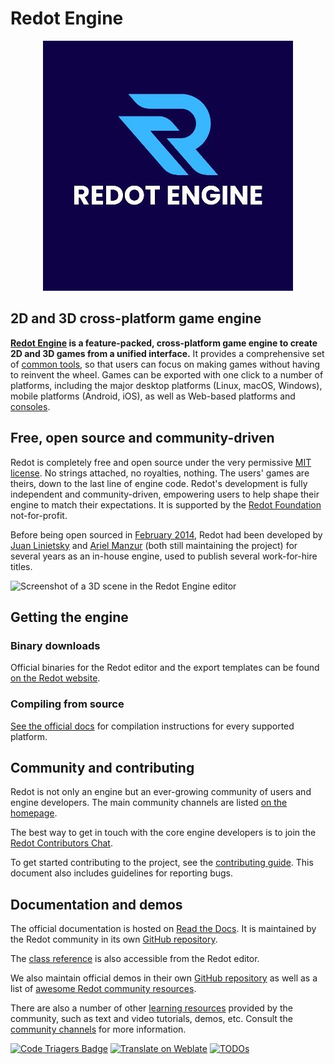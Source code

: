 # Redot Engine

<p align="center">
  <a href="https://Redotengine.org">
    <img src="Redot_Logo.png" width="400" alt="Redot Engine logo">
  </a>
</p>

## 2D and 3D cross-platform game engine

**[Redot Engine](https://Redotengine.org) is a feature-packed, cross-platform
game engine to create 2D and 3D games from a unified interface.** It provides a
comprehensive set of [common tools](https://Redotengine.org/features), so that
users can focus on making games without having to reinvent the wheel. Games can
be exported with one click to a number of platforms, including the major desktop
platforms (Linux, macOS, Windows), mobile platforms (Android, iOS), as well as
Web-based platforms and [consoles](https://docs.Redotengine.org/en/latest/tutorials/platform/consoles.html).

## Free, open source and community-driven

Redot is completely free and open source under the very permissive [MIT license](https://Redotengine.org/license).
No strings attached, no royalties, nothing. The users' games are theirs, down
to the last line of engine code. Redot's development is fully independent and
community-driven, empowering users to help shape their engine to match their
expectations. It is supported by the [Redot Foundation](https://Redot.foundation/)
not-for-profit.

Before being open sourced in [February 2014](https://github.com/Redotengine/Redot/commit/0b806ee0fc9097fa7bda7ac0109191c9c5e0a1ac),
Redot had been developed by [Juan Linietsky](https://github.com/reduz) and
[Ariel Manzur](https://github.com/punto-) (both still maintaining the project)
for several years as an in-house engine, used to publish several work-for-hire
titles.

![Screenshot of a 3D scene in the Redot Engine editor](https://raw.githubusercontent.com/Redotengine/Redot-design/master/screenshots/editor_tps_demo_1920x1080.jpg)

## Getting the engine

### Binary downloads

Official binaries for the Redot editor and the export templates can be found
[on the Redot website](https://Redotengine.org/download).

### Compiling from source

[See the official docs](https://docs.Redotengine.org/en/latest/contributing/development/compiling)
for compilation instructions for every supported platform.

## Community and contributing

Redot is not only an engine but an ever-growing community of users and engine
developers. The main community channels are listed [on the homepage](https://Redotengine.org/community).

The best way to get in touch with the core engine developers is to join the
[Redot Contributors Chat](https://chat.Redotengine.org).

To get started contributing to the project, see the [contributing guide](CONTRIBUTING.md).
This document also includes guidelines for reporting bugs.

## Documentation and demos

The official documentation is hosted on [Read the Docs](https://docs.Redotengine.org).
It is maintained by the Redot community in its own [GitHub repository](https://github.com/Redotengine/Redot-docs).

The [class reference](https://docs.Redotengine.org/en/latest/classes/)
is also accessible from the Redot editor.

We also maintain official demos in their own [GitHub repository](https://github.com/Redotengine/Redot-demo-projects)
as well as a list of [awesome Redot community resources](https://github.com/Redotengine/awesome-Redot).

There are also a number of other
[learning resources](https://docs.Redotengine.org/en/latest/community/tutorials.html)
provided by the community, such as text and video tutorials, demos, etc.
Consult the [community channels](https://Redotengine.org/community)
for more information.

[![Code Triagers Badge](https://www.codetriage.com/Redotengine/Redot/badges/users.svg)](https://www.codetriage.com/Redotengine/Redot)
[![Translate on Weblate](https://hosted.weblate.org/widgets/Redot-engine/-/Redot/svg-badge.svg)](https://hosted.weblate.org/engage/Redot-engine/?utm_source=widget)
[![TODOs](https://badgen.net/https/api.tickgit.com/badgen/github.com/Redotengine/Redot)](https://www.tickgit.com/browse?repo=github.com/Redotengine/Redot)
